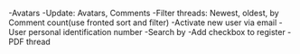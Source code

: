 -Avatars
-Update: Avatars, Comments
-Filter threads: Newest, oldest, by Comment count(use fronted sort and filter)
-Activate new user via email
-User personal identification number
-Search by
-Add checkbox to register
-PDF thread
